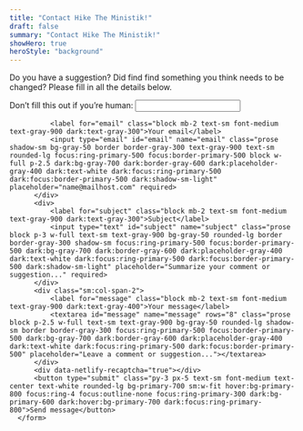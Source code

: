 ```yaml
---
title: "Contact Hike The Ministik!"
draft: false
summary: "Contact Hike The Ministik!"
showHero: true
heroStyle: "background"
---
```



<section class="bg-white dark:bg-gray-900">
  <div class="px-4 mx-auto max-w-screen-md">
      <p class="mb-8 lg:mb-8 font-light text-center text-gray-500 dark:text-gray-400 sm:text-xl">Do you have a suggestion? Did find find something you think needs to be changed? Please fill in all the details below.</p>

  <form
        id="HikeTheMinistik-contact-form" 
        name="HikeTheMinistik Contact Form" 
        action="/thanks/" 
        class="space-y-8" 
        netlify 
        netlify-honeypot="bot-field"
        data-netlify-recaptcha="true" 
        onsubmit="onSubmit(event)">

  <p class="hidden">
            <label>Don’t fill this out if you’re human: <input name="bot-field" /></label>
            <input type="hidden" name="subject" 
  value="Comment or Suggestion from Hike the Ministik Web Site" />
  <div>
          </p>

              <label for="email" class="block mb-2 text-sm font-medium text-gray-900 dark:text-gray-300">Your email</label>
              <input type="email" id="email" name="email" class="prose shadow-sm bg-gray-50 border border-gray-300 text-gray-900 text-sm rounded-lg focus:ring-primary-500 focus:border-primary-500 block w-full p-2.5 dark:bg-gray-700 dark:border-gray-600 dark:placeholder-gray-400 dark:text-white dark:focus:ring-primary-500 dark:focus:border-primary-500 dark:shadow-sm-light" placeholder="name@mailhost.com" required>
          </div>
          <div>
              <label for="subject" class="block mb-2 text-sm font-medium text-gray-900 dark:text-gray-300">Subject</label>
              <input type="text" id="subject" name="subject" class="prose block p-3 w-full text-sm text-gray-900 bg-gray-50 rounded-lg border border-gray-300 shadow-sm focus:ring-primary-500 focus:border-primary-500 dark:bg-gray-700 dark:border-gray-600 dark:placeholder-gray-400 dark:text-white dark:focus:ring-primary-500 dark:focus:border-primary-500 dark:shadow-sm-light" placeholder="Summarize your comment or suggestion..." required>
          </div>
          <div class="sm:col-span-2">
              <label for="message" class="block mb-2 text-sm font-medium text-gray-900 dark:text-gray-400">Your message</label>
              <textarea id="message" name="message" rows="8" class="prose block p-2.5 w-full text-sm text-gray-900 bg-gray-50 rounded-lg shadow-sm border border-gray-300 focus:ring-primary-500 focus:border-primary-500 dark:bg-gray-700 dark:border-gray-600 dark:placeholder-gray-400 dark:text-white dark:focus:ring-primary-500 dark:focus:border-primary-500" placeholder="Leave a comment or suggestion..."></textarea>
          </div>
          <div data-netlify-recaptcha="true"></div>
          <button type="submit" class="py-3 px-5 text-sm font-medium text-center text-white rounded-lg bg-primary-700 sm:w-fit hover:bg-primary-800 focus:ring-4 focus:outline-none focus:ring-primary-300 dark:bg-primary-600 dark:hover:bg-primary-700 dark:focus:ring-primary-800">Send message</button>
      </form>
  </div>
</section>

